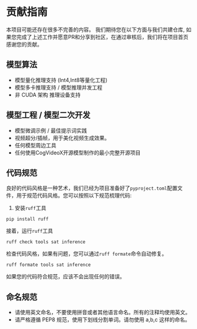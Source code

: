 # 贡献指南

本项目可能还存在很多不完善的内容。 我们期待您在以下方面与我们共建仓库, 如果您完成了上述工作并愿意PR和分享到社区，在通过审核后，我们将在项目首页感谢您的贡献。

## 模型算法

- 模型量化推理支持 (Int4,Int8等量化工程)
- 模型多卡推理支持 / 模型推理并发工程
- 非 CUDA 架构 推理设备支持

## 模型工程 / 模型二次开发

- 模型微调示例 / 最佳提示词实践
- 视频超分/插帧，用于美化视频生成效果。
- 任何模型周边工具
- 任何使用CogVideoX开源模型制作的最小完整开源项目

## 代码规范

良好的代码风格是一种艺术，我们已经为项目准备好了`pyproject.toml`配置文件，用于规范代码风格。您可以按照以下规范梳理代码:

1. 安装`ruff`工具

```shell
pip install ruff
```

接着，运行`ruff`工具

```shell
ruff check tools sat inference
```

检查代码风格，如果有问题，您可以通过`ruff formate`命令自动修复。

```shell
ruff formate tools sat inference
```

如果您的代码符合规范，应该不会出现任何的错误。

## 命名规范

- 请使用英文命名，不要使用拼音或者其他语言命名。所有的注释均使用英文。
- 请严格遵循 PEP8 规范，使用下划线分割单词。请勿使用 a,b,c 这样的命名。